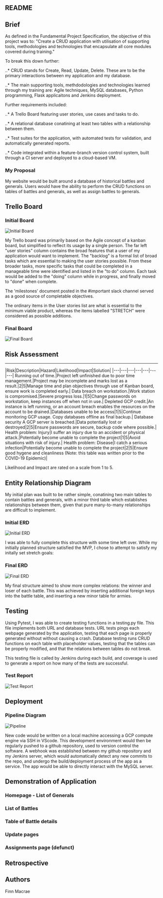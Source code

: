 ## README



## Brief

As defined in the Fundamental Project Specification, the objective of this project was to:
"Create a CRUD application with utilisation of supporting tools,
methodologies and technologies that encapsulate all core modules covered during training."

To break this down further:

..* CRUD stands for Create, Read, Update, Delete. These are to be the primary interactions between my application and my database.

..* The main supporting tools, methdodologies and technologies learned through my training are: Agile techniques, MySQL databases, Python programming, Flask applicaitons and Jenkins deployment.

Further requirements included:

..* A Trello Board featuring user stories, use cases and tasks to do.

..* A relational database conatining at least two tables with a relationship between them.

..* Test suites for the application, with automated tests for validation, and automatically generated reports.

..* Code integrated within a feature-branch version control system, built through a CI server and deployed to a cloud-based VM.

### My Proposal

My website would be built around a database of historical battles and generals. Users would have the ability to perform the CRUD functions on tables of battles and generals, as well as assign battles to generals.

## Trello Board

### Initial Board
![Initial Board](https://github.com/Finn969/Project-SFIA-1/blob/master/Trello%20Board.png)

My Trello board was primarily based on the Agile concept of a kanban board, but simplified to reflect its usage by a single person. The far left "user stories" column contains the broad features that a user of my application would want to implement. The "backlog" is a formal list of broad tasks which are essential to making the user stories possible. From these broader tasks, more specific tasks that could be completed in a manageable time were identified and listed in the "to do" column. Each task would be added to the "doing" column while in progress, and finally moved to "done" when complete.

The 'milestones' document posted in the #important slack channel served as a good source of completable objectives.

The ordinary items in the User stories list are what is essential to the minimum viable product, whereas the items labelled "STRETCH" were considered as possible additions.

### Final Board
![Final Board](https://github.com/Finn969/Project-SFIA-1/blob/master/Trello%20End.png)

## Risk Assessment
---

|Risk|Description|Hazard|Likelihood|Impact|Solution|
|---|---|---|---|---|---|---|
Running out of time.|Project left unfinished due to poor time management.|Project may be incomplete and marks lost as a result.|2|5|Manage time and plan objectives through use of Kanban board, ensure work is completed early.|
Data breach on workstation.|Work station is compromised.|Severe progress loss.|1|5|Change passwords on workstation, keep instances off when not in use.|
Depleted GCP credit.|An instance is left running, or an account breach enables the resources on the account to be drained.|Databases unable to be access|1|5|Continue monitoring GCP usage. Copy databases offline as final backup.|
Database security A GCP server is breached.|Data potentially lost or destroyed|2|5|Ensure passwords are secure, backup code where possible.|
Health problem: Injury|I suffer an injury due to an accident or physical attack.|Potentially become unable to complete the project|1|5|Avoid situations with risk of injury.|
Health problem: Disease|I catch a serious infection|Potentially become unable to complete the project|2|5|Ensure good hygene and cleanliness (Note: this table was written prior to the COVID-19 Epidemic)|

Likelihood and Impact are rated on a scale from 1 to 5.

## Entity Relationship Diagram

My initial plan was built to be rather simple, conatining two main tables to contain battles and generals, with a minor third table which establishes relationships between them, given that pure many-to-many relationships are difficult to implement.

### Initial ERD
![Initial ERD](https://github.com/Finn969/Project-SFIA-1/blob/master/ERD.png)

I was able to fully complete this structure with some time left over. While my initially planned structure satisfied the MVP, I chose to attempt to satisfy my initally set stretch goals:

### Final ERD
![Final ERD](https://github.com/Finn969/Project-SFIA-1/blob/master/ERDv2.png)

My final structure aimed to show more complex relations: the winner and loser of each battle. This was achieved by inserting additional foreign keys into the battle table, and inserting a new minor table for armies.

## Testing

Using Pytest, I was able to create testing functions in a testing.py file. This file implements both URL and database tests.
URL tests pings each webpage generated by the application, testing that each page is properly generated without without causing a crash.
Database testing runs CRUD functions on each table with placeholder values, testing that the tables can be properly modified, and that the relations between tables do not break.

This testing file is called by Jenkins during each build, and coverage is used to generate a report on how many of the tests are successful.

### Test Report
![Test Report](https://github.com/Finn969/Project-SFIA-1/blob/master/ERD.png)

## Deployment

### Pipeline Diagram
![Pipeline](https://github.com/Finn969/Project-SFIA-1/blob/master/Pipeline.png)

New code would be written on a local machine accessing a GCP compute engine via SSH in VScode. This development environment would then be regularly pushed to a github repository, used to version control the software. A webhook was established between my github repository and my Jenkins server, which would automatically detect any new commits to the repo, and undergo the build/deployment process of the app as a service. The app would be able to directly interact with the MySQL server. 

## Demonstration of Application

### Homepage - List of Generals

### List of Battles

### Table of Battle details

### Update pages

### Assignments page (defunct)

## Retrospective

## Authors

Finn Macrae